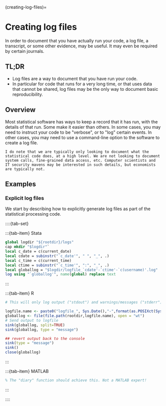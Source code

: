 (creating-log-files)=
# Creating log files

In order to document that you have actually run your code, a log file, a transcript, or some other evidence, may be useful. It may even be required by certain journals.

## TL;DR

- Log files are a way to document that you have run your code.
- In particular for code that runs for a very long time, or that uses data that cannot be shared, log files may be the only way to document basic reproducibility.

## Overview

Most statistical software has ways to keep a record that it has run, with the details of that run. Some make it easier than others. In some cases, you may need to instruct your code to be "verbose", or to "log" certain events. In other cases, you may need to use a command-line option to the software to create a log file.

```{warning}
I do note that we are typically only looking to document what the statistical code does, at a high level. We are not looking to document system calls, fine-grained data access, etc. Computer scientists and IT security mavens may be interested in such details, but economists are typically not.
```

## Examples

### Explicit log files

We start by describing how to explicitly generate log files as part of the statistical processing code.

::::{tab-set}


:::{tab-item} Stata

```stata
global logdir "${rootdir}/logs"
cap mkdir "$logdir"`
local c_date = c(current_date)
local cdate = subinstr("`c_date'", " ", "_", .)
local c_time = c(current_time)
local ctime = subinstr("`c_time'", ":", "_", .)
local globallog = "$logdir/logfile_`cdate'-`ctime'-`c(username)'.log"
log using "`globallog'", name(global) replace text
```

:::

:::{tab-item} R

```R
# This will only log output ("stdout") and warnings/messages ("stderr"), but not the commands themselves!

logfile.name <- paste0("logfile_", Sys.Date(),"-",format(as.POSIXct(Sys.time()), format = "%H_%M"),"-",Sys.info()["user"], ".log")
globallog <- file(file.path(rootdir,logfile.name), open = "wt")
# Send output to logfile
sink(globallog, split=TRUE)
sink(globallog, type = "message")

## revert output back to the console 
sink(type = "message")
sink()
close(globallog)
```

:::

:::{tab-item} MATLAB
    
```matlab
% The "diary" function should achieve this. Not a MATLAB expert!
```
:::

::::

